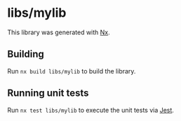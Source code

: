 # libs/mylib

This library was generated with [Nx](https://nx.dev).

## Building

Run `nx build libs/mylib` to build the library.

## Running unit tests

Run `nx test libs/mylib` to execute the unit tests via [Jest](https://jestjs.io).
